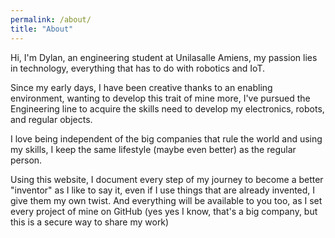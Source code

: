 ```yaml
---
permalink: /about/
title: "About"
---
```


Hi, I'm Dylan, an engineering student at Unilasalle Amiens, my passion lies in technology, everything that has to do with robotics and IoT.

Since my early days, I have been creative thanks to an enabling environment, wanting to develop this trait of mine more, I've pursued the Engineering line to acquire the skills need to develop my electronics, robots, and regular objects.

I love being independent of the big companies that rule the world and using my skills, I keep the same lifestyle (maybe even better) as the regular person.

Using this website, I document every step of my journey to become a better "inventor" as I like to say it, even if I use things that are already invented, I give them my own twist.
And everything will be available to you too, as I set every project of mine on GitHub (yes yes I know, that's a big company, but this is a secure way to share my work)
